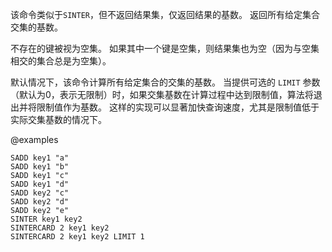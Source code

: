 该命令类似于`SINTER`，但不返回结果集，仅返回结果的基数。
返回所有给定集合交集的基数。

不存在的键被视为空集。
如果其中一个键是空集，则结果集也为空（因为与空集相交的集合总是为空集）。

默认情况下，该命令计算所有给定集合的交集的基数。
当提供可选的 `LIMIT` 参数（默认为0，表示无限制）时，如果交集基数在计算过程中达到限制值，算法将退出并将限制值作为基数。
这样的实现可以显著加快查询速度，尤其是限制值低于实际交集基数的情况下。

@examples

```cli
SADD key1 "a"
SADD key1 "b"
SADD key1 "c"
SADD key1 "d"
SADD key2 "c"
SADD key2 "d"
SADD key2 "e"
SINTER key1 key2
SINTERCARD 2 key1 key2
SINTERCARD 2 key1 key2 LIMIT 1
```
